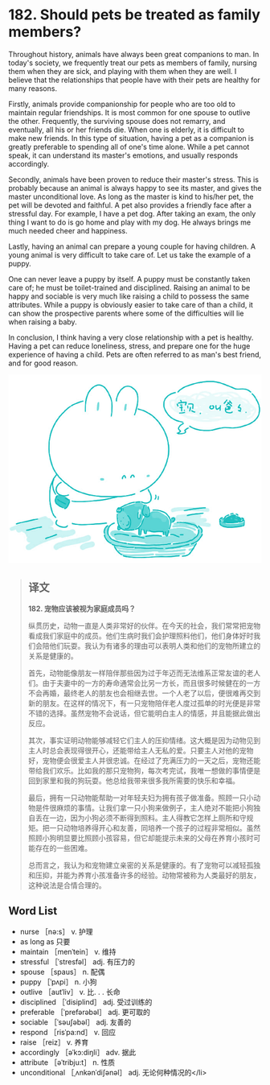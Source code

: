 # 182. Should pets be treated as family members?

Throughout history, animals have always been great companions to man. In today's society, we frequently treat our pets as members of family, nursing them when they are sick, and playing with them when they are well. I believe that the relationships that people have with their pets are healthy for many reasons.

Firstly, animals provide companionship for people who are too old to maintain regular friendships. It is most common for one spouse to outlive the other. Frequently, the surviving spouse does not remarry, and eventually, all his or her friends die. When one is elderly, it is difficult to make new friends. In this type of situation, having a pet as a companion is greatly preferable to spending all of one's time alone. While a pet cannot speak, it can understand its master's emotions, and usually responds accordingly.

Secondly, animals have been proven to reduce their master's stress. This is probably because an animal is always happy to see its master, and gives the master unconditional love. As long as the master is kind to his/her pet, the pet will be devoted and faithful. A pet also provides a friendly face after a stressful day. For example, I have a pet dog. After taking an exam, the only thing I want to do is go home and play with my dog. He always brings me much needed cheer and happiness.

Lastly, having an animal can prepare a young couple for having children. A young animal is very difficult to take care of. Let us take the example of a puppy.

One can never leave a puppy by itself. A puppy must be constantly taken care of; he must be toilet-trained and disciplined. Raising an animal to be happy and sociable is very much like raising a child to possess the same attributes. While a puppy is obviously easier to take care of than a child, it can show the prospective parents where some of the difficulties will lie when raising a baby.

In conclusion, I think having a very close relationship with a pet is healthy. Having a pet can reduce loneliness, stress, and prepare one for the huge experience of having a child. Pets are often referred to as man's best friend, and for good reason.

![](.gitbook/assets/toefl-ibt-high-score-essays-182.jpg)

> ## 译文
>
> **182. 宠物应该被视为家庭成员吗？**
>
> 纵贯历史，动物一直是人类非常好的伙伴。在今天的社会，我们常常把宠物看成我们家庭中的成员。他们生病时我们会护理照料他们，他们身体好时我们会陪他们玩耍。我认为有诸多的理由可以表明人类和他们的宠物所建立的关系是健康的。
>
> 首先，动物能像朋友一样陪伴那些因为过于年迈而无法维系正常友谊的老人们。由于夫妻中的一方的寿命通常会比另一方长，而且很多时候健在的一方不会再婚，最终老人的朋友也会相继去世。一个人老了以后，便很难再交到新的朋友。在这样的情况下，有一只宠物陪伴老人度过孤单的时光便是非常不错的选择。虽然宠物不会说话，但它能明白主人的情感，并且能据此做出反应。
>
> 其次，事实证明动物能够减轻它们主人的压抑情绪。这大概是因为动物见到主人时总会表现得很开心，还能带给主人无私的爱。只要主人对他的宠物好，宠物便会很爱主人并很忠诚。在经过了充满压力的一天之后，宠物还能带给我们欢乐。比如我的那只宠物狗，每次考完试，我唯一想做的事情便是回到家里和我的狗玩耍。他总给我带来很多我所需要的快乐和幸福。
>
> 最后，拥有一只动物能帮助一对年轻夫妇为拥有孩子做准备。照顾一只小动物是件很麻烦的事情。让我们拿一只小狗来做例子，主人绝对不能把小狗独自丢在一边，因为小狗必须不断得到照料。主人得教它怎样上厕所和守规矩。把一只动物培养得开心和友善，同培养一个孩子的过程非常相似。虽然照顾小狗明显要比照顾小孩容易，但它却能提示未来的父母在养育小孩时可能存在的一些困难。
>
> 总而言之，我认为和宠物建立亲密的关系是健康的。有了宠物可以减轻孤独和压抑，并能为养育小孩准备许多的经验。动物常被称为人类最好的朋友，这种说法是合情合理的。

## Word List

* nurse ［nə:s］ v. 护理
* as long as 只要
* maintain ［menˈtein］ v. 维持
* stressful ［ˈstresfəl］ adj. 有压力的
* spouse ［spaus］ n. 配偶
* puppy ［ˈpʌpi］ n. 小狗
* outlive ［autˈliv］ v. 比. . . 长命
* disciplined ［ˈdisiplind］ adj. 受过训练的
* preferable ［ˈprefərəbəl］ adj. 更可取的
* sociable ［ˈsəuʃəbəl］ adj. 友善的
* respond ［risˈpa:nd］ v. 回应
* raise ［reiz］ v. 养育
* accordingly ［əˈkɔ:diŋli］ adv. 据此
* attribute ［əˈtribju:t］ n. 性质
* unconditional ［ˌʌnkənˈdiʃənəl］ adj. 无论何种情况的&lt;/li&gt;


